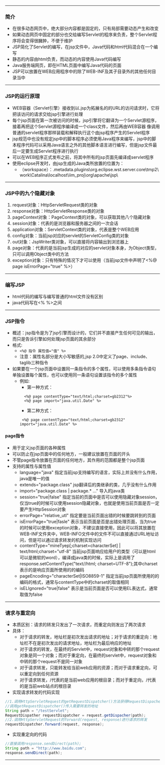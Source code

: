 ***

### 简介

- 在很多动态网页中，绝大部分内容都是固定的，只有局部需要动态产生和改变
- 如果动态网页中固定的部分也交给编写Servlet的程序来负责，整个Servlet程序将会变得很臃肿，不便于维护
- JSP简化了Servlet的编写，在jsp文件中，Java代码和html代码混合在一个编写
- 静态的内容由html负责，而动态的内容使用Java代码编写
- Java服务端网页，即在HTML页面中编写Java代码的页面
- JSP可以放置在WEB应用程序中的除了WEB-INF及其子目录外的其他任何目录当中

***

### JSP的运行原理

- WEB容器（Servlet引擎）接收到以.jsp为拓展名的的URL的访问请求时，它将把该访问的请求交给jsp引擎进行处理
- 每个jsp页面在第一次被访问的时候，jsp引擎将它翻译为一个Servlet源程序，接着再把这个Servlet源程序编译成一个class文件，然后再由WEB容器
像调用普通的servlet程序那样装载和解释执行这个由jsp程序产生的Servlet程序
- jsp规范中也没有规定jsp中的脚本程序必须使用Java程序来编写，jsp中的脚本程序代码可以采用Java语言之外的其他脚本语言进行编写，但是jsp文件最后一定要生成Servlet程序进行执行
- 可以在WEB程序正式发布之前，将其中所有的jsp页面先编译成servlet程序
- 使用eclipse开发时，由jsp生成的Java类所放置的位置为：  
  - （workspace）：.metadata\.plugins\org.eclipse.wst.server.core\tmp2\work\Catalina\localhost\iim_proj\\org\apache\jsp\

***

### JSP中的九个隐藏对象
1. request对象：HttpServletRequest类的对象
2. response对象：HttpServletResponse类的对象
3. pageContext对象：PageContext类的对象，可以获取其他八个隐藏对象
4. session对象：代表的是浏览器和服务器之间的一次会话
5. application对象：ServletContext类的对象，代表是整个WEB应用
6. config对象：当前jsp对应的servlet的ServletConfig类的对象
7. out对象：JspWriter类对象，可以直接将内容输出到浏览器上
8. page对象：代表的是当前jsp生成的对应的servlet对象本身，为Object类型，只可以调用Object类中的方法
9. exception对象：只有特殊的情况下才可以使用（当前jsp文件中声明了<%@ page isErrorPage="true" %>）

***

### 编写JSP

- html代码的编写与编写普通的html文件没有区别
- java代码写在<% %>之间

***

### JSP指令
- 概述：jsp指令是为了jsp引擎而设计的，它们并不直接产生任何可见的输出，而只是告诉引擎如何处理jsp页面的其余部分
- 格式:
  - ` <%@ 指令 属性值="值" %> `
  - 注意：属性名部分是大小写敏感的,jsp 2.0中定义了page、include、taglib三种指令
- 如果要在一个jsp页面中设置同一条指令的多个属性，可以使用多条指令语句单独设置每个属性，也可以使用同一条语句设置该指令的多个属性
  - 例如:  
    - 第一种方式：  
    ```
      <%@ page contentType="text/html;charset=gb2312"%>
      <%@ page import="java.util.Date" %>
    ```
    - 第二种方式：
     ``` 
      <%@ page contentType="text/html;charset=gb2312" import="java.util.Date" %>
    ```
#### page指令
- 用于定义jsp页面的各种属性
- 可以防止在jsp页面中的任何地方，一般建议放置在页面的开头
- 不管page指令放置在页面的任何地方，其作用的范围都是整个jsp页面
- 支持的属性与属性值 
  - language="java" 指定当前jsp支持编写的语言，实际上并没有什么作用，java是唯一的值
  - extends="package.class" jsp翻译后的类继承的类，几乎没有什么作用
  - import="package.class | package.* ..." 导入的java类
  - session="true|false" 指定当前的页面中是否可以使用隐藏对象session，仅当true的时候可以使用session隐藏对象，也就是使用当前页面是否一定要产生HttpSession对象
  - errorPage="relative_utl" 指定要是当前页面出错的时候要跳转到的页面
  - isErrorPage="true|fasle" 表示当前页面是否是出错处理页面，当为true的时候可以使用exception对象，不建议直接使用，因此可以将其放置在WEB-INF文件夹中，WEB-INFO文件中的文件不可以直接通过URL地址访问，但是可以通过请求转发的机制实现访问
  - contentType="mineTyep[;charset=characterSet] | text/html;charset="utf-8" 当前jsp页面响应给用户的类型（可以是html可以是微软的word），编译成java类的时候，实际上是调用了response.setContentType("text//html; charset=UTF-8");其中charset表示的是响应页面所使用的的编码
  - pageEncoding="characterSet|ISO8859-1" 指定当前jsp页面所使用的的编码的格式，通常与contentType中的charset的取值相同
  - isELIgnored="true|false" 表示是当前页面是否可以使用EL表达式，通常取值为false

***

### 请求与重定向

- 本质区别：请求的转发只发出了一次请求，而重定向则发出了两次请求
- 具体：  
  - 对于请求的转发，地址栏是初次发出请求的地址；对于请求的重定向：地址栏不在是初次发出的请求地址，地址栏为最后响应的地址
  - 对于请求的转发，在最终的Servlet中，request对象和中转的那个request对象是同一个对象；而对于重定向，在最终的servlet中，request对象和中转的那个request不是同一对象
  - 对于请求转发，只能转发给当前web应用的资源；而对于请求重定向，可以重定向到任何资源
  - 对于请求转发，/代表的是当前web应用的根目录；而对于重定向，/代表的是当前web站点的根目录
  
- 实现请求转发的代码实现  
``` java
//1.调用HttpServletRequest的getRequestDispatcher()方法获得RequestDispacher对象
//调用getRequestDispatcher()传入需要转发的地址
String path = "/testServlet";
RequestDispather requestDispatcher = request.getDispacher(path);
//2.调用HttpServletRequest的forward(request, response)进行请求的转发
requestDispatcher.forward(request, response);
```
- 实现重定向的代码
``` java
//直接调用response.sendDirect(path);
String path = "http://www.baidu.com";
response.sendDirect(path);
```
***

